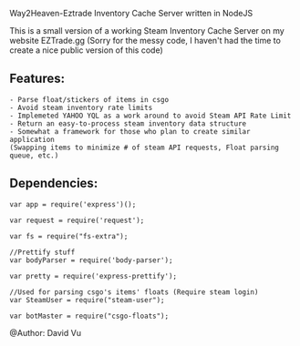 Way2Heaven-Eztrade Inventory Cache Server written in NodeJS

This is a small version of a working Steam Inventory Cache Server on my website EZTrade.gg
(Sorry for the messy code, I haven't had the time to create a nice public version of this code)


## Features:
    - Parse float/stickers of items in csgo
    - Avoid steam inventory rate limits
    - Implemeted YAHOO YQL as a work around to avoid Steam API Rate Limit
    - Return an easy-to-process steam inventory data structure
    - Somewhat a framework for those who plan to create similar application 
    (Swapping items to minimize # of steam API requests, Float parsing queue, etc.)


## Dependencies:
    var app = require('express')();

    var request = require('request');

    var fs = require("fs-extra");
    
    //Prettify stuff
    var bodyParser = require('body-parser');
    
    var pretty = require('express-prettify');
    
    //Used for parsing csgo's items' floats (Require steam login)
    var SteamUser = require("steam-user");

    var botMaster = require("csgo-floats");
    
 

@Author: David Vu
